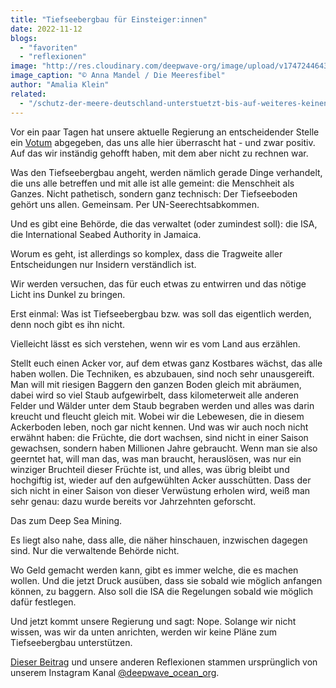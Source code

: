 ```yaml
---
title: "Tiefseebergbau für Einsteiger:innen"
date: 2022-11-12
blogs: 
  - "favoriten"
  - "reflexionen"
image: "http://res.cloudinary.com/deepwave-org/image/upload/v1747244643/deepwave.org/Tiefseebergbau_fuer_EinsteigerInnen_Ausschnitt_Fibel_Instagram.jpg"
image_caption: "© Anna Mandel / Die Meeresfibel"
author: "Amalia Klein"
related: 
  - "/schutz-der-meere-deutschland-unterstuetzt-bis-auf-weiteres-keinen-tiefseebergbau/"
---
```


Vor ein paar Tagen hat unsere aktuelle Regierung an entscheidender Stelle ein [Votum](https://www.deepwave.org/schutz-der-meere-deutschland-unterstuetzt-bis-auf-weiteres-keinen-tiefseebergbau/) abgegeben, das uns alle hier überrascht hat - und zwar positiv. Auf das wir inständig gehofft haben, mit dem aber nicht zu rechnen war.

Was den Tiefseebergbau angeht, werden nämlich gerade Dinge verhandelt, die uns alle betreffen und mit alle ist alle gemeint: die Menschheit als Ganzes. Nicht pathetisch, sondern ganz technisch: Der Tiefseeboden gehört uns allen. Gemeinsam. Per UN-Seerechtsabkommen.

Und es gibt eine Behörde, die das verwaltet (oder zumindest soll): die ISA, die International Seabed Authority in Jamaica.

Worum es geht, ist allerdings so komplex, dass die Tragweite aller Entscheidungen nur Insidern verständlich ist.

Wir werden versuchen, das für euch etwas zu entwirren und das nötige Licht ins Dunkel zu bringen.

Erst einmal: Was ist Tiefseebergbau bzw. was soll das eigentlich werden, denn noch gibt es ihn nicht.

Vielleicht lässt es sich verstehen, wenn wir es vom Land aus erzählen.

Stellt euch einen Acker vor, auf dem etwas ganz Kostbares wächst, das alle haben wollen. Die Techniken, es abzubauen, sind noch sehr unausgereift. Man will mit riesigen Baggern den ganzen Boden gleich mit abräumen, dabei wird so viel Staub aufgewirbelt, dass kilometerweit alle anderen Felder und Wälder unter dem Staub begraben werden und alles was darin kreucht und fleucht gleich mit. Wobei wir die Lebewesen, die in diesem Ackerboden leben, noch gar nicht kennen. Und was wir auch noch nicht erwähnt haben: die Früchte, die dort wachsen, sind nicht in einer Saison gewachsen, sondern haben Millionen Jahre gebraucht. Wenn man sie also geerntet hat, will man das, was man braucht, herauslösen, was nur ein winziger Bruchteil dieser Früchte ist, und alles, was übrig bleibt und hochgiftig ist, wieder auf den aufgewühlten Acker ausschütten. Dass der sich nicht in einer Saison von dieser Verwüstung erholen wird, weiß man sehr genau: dazu wurde bereits vor Jahrzehnten geforscht.

Das zum Deep Sea Mining.

Es liegt also nahe, dass alle, die näher hinschauen, inzwischen dagegen sind. Nur die verwaltende Behörde nicht.

Wo Geld gemacht werden kann, gibt es immer welche, die es machen wollen. Und die jetzt Druck ausüben, dass sie sobald wie möglich anfangen können, zu baggern. Also soll die ISA die Regelungen sobald wie möglich dafür festlegen.

Und jetzt kommt unsere Regierung und sagt: Nope. Solange wir nicht wissen, was wir da unten anrichten, werden wir keine Pläne zum Tiefseebergbau unterstützen.

[Dieser Beitrag](https://www.instagram.com/p/Ck3wdoEtRyA/) und unsere anderen Reflexionen stammen ursprünglich von unserem Instagram Kanal [@deepwave\_ocean\_org](https://www.instagram.com/deepwave_ocean_org/).
